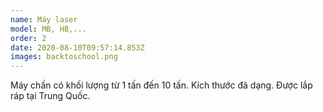 ```yaml
---
name: Máy laser
model: MB, HB,...
order: 2
date: 2020-08-10T09:57:14.853Z
images: backtoschool.png
---
```


Máy chấn có khối lượng từ 1 tấn đến 10 tấn.
Kích thước đã dạng.
Được lắp ráp tại Trung Quốc.
